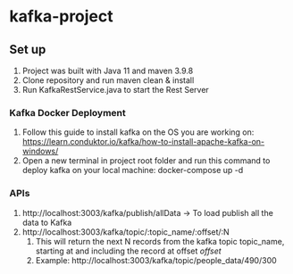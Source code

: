 # kafka-project

## Set up
1. Project was built with Java 11 and maven 3.9.8
2. Clone repository and run maven clean & install
3. Run KafkaRestService.java to start the Rest Server

### Kafka Docker Deployment
1. Follow this guide to install kafka on the OS you are working on: https://learn.conduktor.io/kafka/how-to-install-apache-kafka-on-windows/
2. Open a new terminal in project root folder and run this command to deploy kafka on your local machine: docker-compose up -d

### APIs
1. http://localhost:3003/kafka/publish/allData -> To load publish all the data to Kafka
2. http://localhost:3003/kafka/topic/:topic_name/:offset/:N
   1. This will return the next N records from the kafka topic topic_name, starting at and including the record at offset _offset_ 
   2. Example: http://localhost:3003/kafka/topic/people_data/490/300
